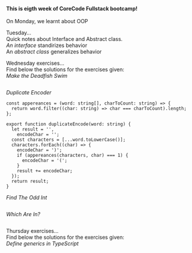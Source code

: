 **This is eigth week of CoreCode Fullstack bootcamp!**<br><br>
On Monday, we learnt about OOP <br>

Tuesday...<br>
Quick notes about Interface and Abstract class.<br>
*An interface* standirizes behavior<br>
An *abstract class* generalizes behavior<br>

Wednesday exercises...<br>
Find below the solutions for the exercises given:<br>
*Make the Deadfish Swim*<br>
```
```
*Duplicate Encoder*<br>
```
const appereances = (word: string[], charToCount: string) => {
  return word.filter((char: string) => char === charToCount).length;
};

export function duplicateEncode(word: string) {
  let result = '',
    encodeChar = '';
  const characters = [...word.toLowerCase()];
  characters.forEach((char) => {
    encodeChar = ')';
    if (appereances(characters, char) === 1) {
      encodeChar = '(';
    }
    result += encodeChar;
  });
  return result;
}
```
*Find The Odd Int*<br>
```
```
*Which Are In?*<br>
```
```

Thursday exercises...<br>
Find below the solutions for the exercises given:<br>
*Define generics in TypeScript*<br>
```
```


